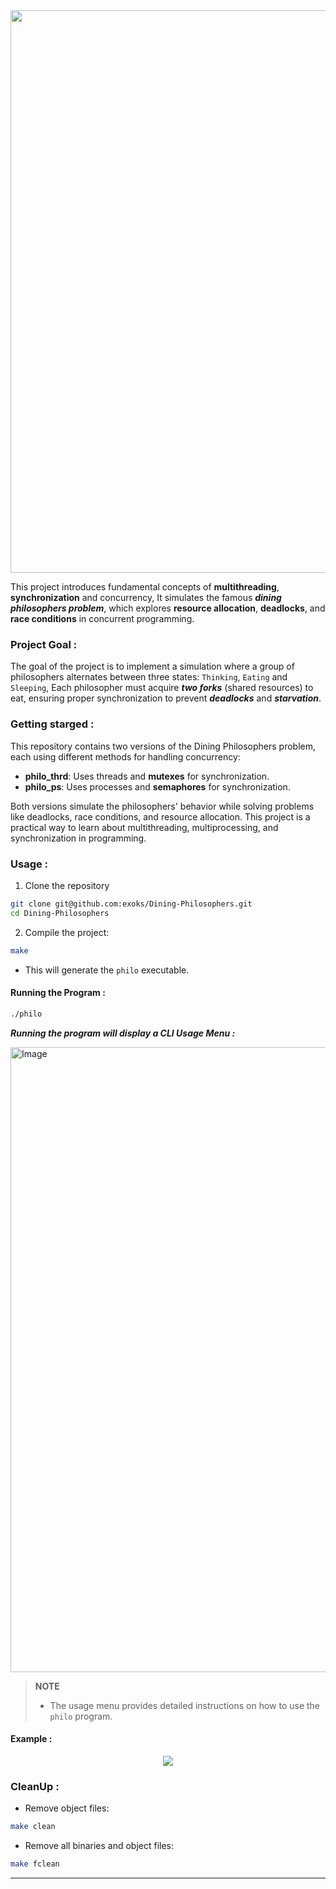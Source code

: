 <div align="center">
  <img src="https://github.com/user-attachments/assets/fa633d2f-052f-4786-a78a-15dbc62e5324" width="900" />
</div>

This project introduces fundamental concepts of **multithreading**, **synchronization** and concurrency, It simulates the famous ***dining philosophers problem***, which explores **resource allocation**, **deadlocks**, and **race conditions** in concurrent programming.

### **Project Goal :** ### 
The goal of the project is to implement a simulation where a group of philosophers alternates between three states: `Thinking`, `Eating` and `Sleeping`, Each philosopher must acquire ***two forks*** (shared resources) to eat, ensuring proper synchronization to prevent ***deadlocks*** and ***starvation***.

### **Getting starged :** ###
This repository contains two versions of the Dining Philosophers problem, each using different methods for handling concurrency:
  * **philo_thrd**: Uses threads and **mutexes** for synchronization.
  * **philo_ps**: Uses processes and **semaphores** for synchronization.

Both versions simulate the philosophers' behavior while solving problems like deadlocks, race conditions, and resource allocation. This project is a practical way to learn about multithreading, multiprocessing, and synchronization in programming.

### **Usage :** ###
1. Clone the repository
```sh
git clone git@github.com:exoks/Dining-Philosophers.git
cd Dining-Philosophers 
```
2. Compile the project:
```sh
make
```
  * This will generate the `philo` executable.

#### **Running the Program :** ####

```sh
./philo
```
***Running the program will display a CLI Usage Menu :***
<div>
  <img width="1000" alt="Image" src="https://github.com/user-attachments/assets/a9ae86cf-d087-4d5a-a2f3-be6d0c303632"/>
</div>

> **NOTE**  
> - The usage menu provides detailed instructions on how to use the `philo` program.

#### **Example :** ####
<div align="center">
    <img src="https://github.com/user-attachments/assets/dafa483b-0eaf-4c13-9c03-6d7a3869065d">
</div>

### **CleanUp :** ###
* Remove object files:
```sh
make clean
```

* Remove all binaries and object files:
```sh
make fclean
```

---
